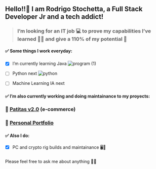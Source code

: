 ## Hello!!👋 I am Rodrigo Stochetta, a Full Stack Developer Jr and a tech addict!

<!--
**rodristoch/rodristoch** is a ✨ _special_ ✨ repository because its `README.md` (this file) appears on your GitHub profile.
-->

> ### I’m looking for an IT job 💻 to prove my capabilities I’ve learned 👨‍🎓 and give a 110% of my potential 🚀

#### ✅ Some things I work everyday:

#####
#####
#####
#####

- [x] I’m currently learning Java ![program (1)](https://github.com/user-attachments/assets/761831ba-dc0e-4372-bbba-152a803dc5bf)

- [ ] Python next ![python](https://github.com/user-attachments/assets/668d26a2-e667-48d5-b390-622f3a15a885)

- [ ] Machine Learning IA next 

#####
#####
#####
#####
  
#### ✅ I’m also currently working and doing maintainance to my proyects:

#####
#####
#####
#####
  
###  🛒 [Patitas v2.0](https://patitas-v2.onrender.com/) (e-commerce)


#####
#####
#####
#####
  
###  💼 [Personal Portfolio](https://portfolio-rodrigo-stochetta.onrender.com/)

#####
#####
#####
#####

#### ✅ Also I do:

- [x] PC and crypto rig builds and maintainance 🖥️🧰

#####
#####
#####
#####
  
Please feel free to ask me about anything 🙌💬


